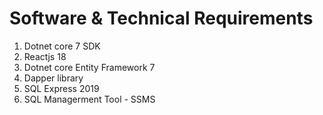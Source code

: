 # Software & Technical Requirements
1. Dotnet core 7 SDK
2. Reactjs 18
3. Dotnet core Entity Framework 7
4. Dapper library
5. SQL Express 2019
6. SQL Managerment Tool - SSMS